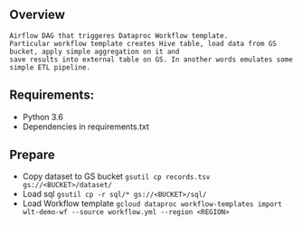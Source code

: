 ## Overview
    Airflow DAG that triggeres Dataproc Workflow template. 
    Particular workflow template creates Hive table, load data from GS bucket, apply simple aggregation on it and
    save results into external table on GS. In another words emulates some simple ETL pipeline.

## Requirements:
- Python 3.6
- Dependencies in requirements.txt

## Prepare
- Copy dataset to GS bucket `gsutil cp records.tsv gs://<BUCKET>/dataset/`
- Load sql `gsutil cp -r sql/* gs://<BUCKET>/sql/`
- Load Workflow template `gcloud dataproc workflow-templates import wlt-demo-wf --source workflow.yml --region <REGION>`
